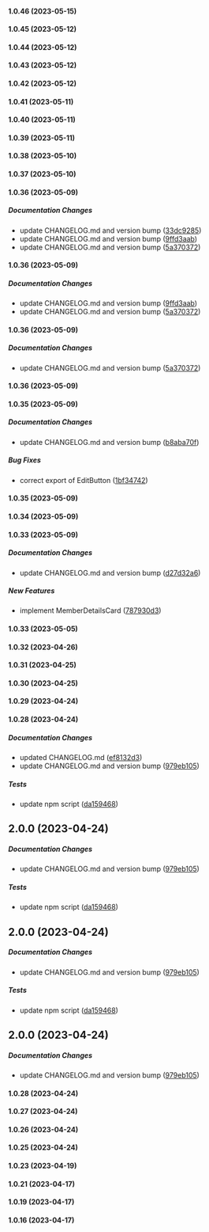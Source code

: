 #### 1.0.46 (2023-05-15)

#### 1.0.45 (2023-05-12)

#### 1.0.44 (2023-05-12)

#### 1.0.43 (2023-05-12)

#### 1.0.42 (2023-05-12)

#### 1.0.41 (2023-05-11)

#### 1.0.40 (2023-05-11)

#### 1.0.39 (2023-05-11)

#### 1.0.38 (2023-05-10)

#### 1.0.37 (2023-05-10)

#### 1.0.36 (2023-05-09)

##### Documentation Changes

*  update CHANGELOG.md and version bump ([33dc9285](https://github.com/jaedag/admin-portal-core/commit/33dc9285e15ba39c2280be3ea6d87d10bc361152))
*  update CHANGELOG.md and version bump ([9ffd3aab](https://github.com/jaedag/admin-portal-core/commit/9ffd3aabdd6cff13bbedcf85c4958dc58db8f5ce))
*  update CHANGELOG.md and version bump ([5a370372](https://github.com/jaedag/admin-portal-core/commit/5a37037249c20b543cddc0b8470958115eb892cb))

#### 1.0.36 (2023-05-09)

##### Documentation Changes

*  update CHANGELOG.md and version bump ([9ffd3aab](https://github.com/jaedag/admin-portal-core/commit/9ffd3aabdd6cff13bbedcf85c4958dc58db8f5ce))
*  update CHANGELOG.md and version bump ([5a370372](https://github.com/jaedag/admin-portal-core/commit/5a37037249c20b543cddc0b8470958115eb892cb))

#### 1.0.36 (2023-05-09)

##### Documentation Changes

*  update CHANGELOG.md and version bump ([5a370372](https://github.com/jaedag/admin-portal-core/commit/5a37037249c20b543cddc0b8470958115eb892cb))

#### 1.0.36 (2023-05-09)

#### 1.0.35 (2023-05-09)

##### Documentation Changes

*  update CHANGELOG.md and version bump ([b8aba70f](https://github.com/jaedag/admin-portal-core/commit/b8aba70fd6a532c60f05cc80c3fcf3f2c8899452))

##### Bug Fixes

*  correct export of EditButton ([1bf34742](https://github.com/jaedag/admin-portal-core/commit/1bf34742dd3c7afe82e4745433dd419bbda80930))

#### 1.0.35 (2023-05-09)

#### 1.0.34 (2023-05-09)

#### 1.0.33 (2023-05-09)

##### Documentation Changes

*  update CHANGELOG.md and version bump ([d27d32a6](https://github.com/jaedag/admin-portal-core/commit/d27d32a6135191497448cf391715131479295e58))

##### New Features

*  implement MemberDetailsCard ([787930d3](https://github.com/jaedag/admin-portal-core/commit/787930d3d006eaeb033f392a1b705be499584e3d))

#### 1.0.33 (2023-05-05)

#### 1.0.32 (2023-04-26)

#### 1.0.31 (2023-04-25)

#### 1.0.30 (2023-04-25)

#### 1.0.29 (2023-04-24)

#### 1.0.28 (2023-04-24)

##### Documentation Changes

*  updated CHANGELOG.md ([ef8132d3](https://github.com/jaedag/admin-portal-core/commit/ef8132d300163d6cfaad1c075e600ce5b1095f24))
*  update CHANGELOG.md and version bump ([979eb105](https://github.com/jaedag/admin-portal-core/commit/979eb1057b54baaa20055da14a9aaafcd9a28e32))

##### Tests

*  update npm script ([da159468](https://github.com/jaedag/admin-portal-core/commit/da1594687fb1e1a55c699937cfd9956fb1fb6b35))

## 2.0.0 (2023-04-24)

##### Documentation Changes

*  update CHANGELOG.md and version bump ([979eb105](https://github.com/jaedag/admin-portal-core/commit/979eb1057b54baaa20055da14a9aaafcd9a28e32))

##### Tests

*  update npm script ([da159468](https://github.com/jaedag/admin-portal-core/commit/da1594687fb1e1a55c699937cfd9956fb1fb6b35))

## 2.0.0 (2023-04-24)

##### Documentation Changes

*  update CHANGELOG.md and version bump ([979eb105](https://github.com/jaedag/admin-portal-core/commit/979eb1057b54baaa20055da14a9aaafcd9a28e32))

##### Tests

*  update npm script ([da159468](https://github.com/jaedag/admin-portal-core/commit/da1594687fb1e1a55c699937cfd9956fb1fb6b35))

## 2.0.0 (2023-04-24)

##### Documentation Changes

*  update CHANGELOG.md and version bump ([979eb105](https://github.com/jaedag/admin-portal-core/commit/979eb1057b54baaa20055da14a9aaafcd9a28e32))

#### 1.0.28 (2023-04-24)

#### 1.0.27 (2023-04-24)

#### 1.0.26 (2023-04-24)

#### 1.0.25 (2023-04-24)

#### 1.0.23 (2023-04-19)

#### 1.0.21 (2023-04-17)

#### 1.0.19 (2023-04-17)

#### 1.0.16 (2023-04-17)

